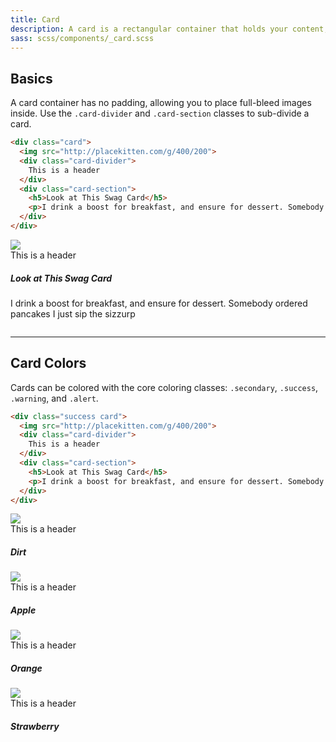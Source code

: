 ```yaml
---
title: Card
description: A card is a rectangular container that holds your content, making it easy to digest, and separating it from other similar content.
sass: scss/components/_card.scss
---
```


## Basics

A card container has no padding, allowing you to place full-bleed images inside. Use the `.card-divider` and `.card-section` classes to sub-divide a card.

```html
<div class="card">
  <img src="http://placekitten.com/g/400/200">
  <div class="card-divider">
    This is a header
  </div>
  <div class="card-section">
    <h5>Look at This Swag Card</h5>
    <p>I drink a boost for breakfast, and ensure for dessert. Somebody ordered pancakes I just sip the sizzurp</p>
  </div>
</div>
```

<div class="row">
  <div class="medium-6 large-4 columns">
    <div class="card">
      <img src="http://placekitten.com/g/300/150">
      <div class="card-divider">
        This is a header
      </div>
      <div class="card-section">
        <h5>Look at This Swag Card</h5>
        <p>I drink a boost for breakfast, and ensure for dessert. Somebody ordered pancakes I just sip the sizzurp</p>
      </div>
    </div>
  </div>
</div>

---

## Card Colors

Cards can be colored with the core coloring classes: `.secondary`, `.success`, `.warning`, and `.alert`.

```html
<div class="success card">
  <img src="http://placekitten.com/g/400/200">
  <div class="card-divider">
    This is a header
  </div>
  <div class="card-section">
    <h5>Look at This Swag Card</h5>
    <p>I drink a boost for breakfast, and ensure for dessert. Somebody ordered pancakes I just sip the sizzurp</p>
  </div>
</div>
```

<div class="row up-1 medium-up-2 large-up-4">
  <div class="column">
    <div class="secondary card">
      <img src="http://placekitten.com/g/400/200">
      <div class="card-divider">
        This is a header
      </div>
      <div class="card-section">
        <h5>Dirt</h5>
      </div>
    </div>
  </div>
  <div class="column">
    <div class="success card">
      <img src="http://placekitten.com/g/400/200">
      <div class="card-divider">
        This is a header
      </div>
      <div class="card-section">
        <h5>Apple</h5>
      </div>
    </div>
  </div>
  <div class="column">
    <div class="warning card">
      <img src="http://placekitten.com/g/400/200">
      <div class="card-divider">
        This is a header
      </div>
      <div class="card-section">
        <h5>Orange</h5>
      </div>
    </div>
  </div>
  <div class="column">
    <div class="alert card">
      <img src="http://placekitten.com/g/400/200">
      <div class="card-divider">
        This is a header
      </div>
      <div class="card-section">
        <h5>Strawberry</h5>
      </div>
    </div>
  </div>
</div>
